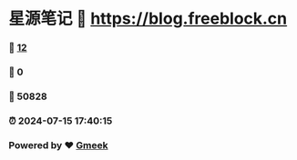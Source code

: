 # 星源笔记 :link: https://blog.freeblock.cn 
### :page_facing_up: [12](https://blog.freeblock.cn/tag.html) 
### :speech_balloon: 0 
### :hibiscus: 50828 
### :alarm_clock: 2024-07-15 17:40:15 
### Powered by :heart: [Gmeek](https://github.com/Meekdai/Gmeek)
